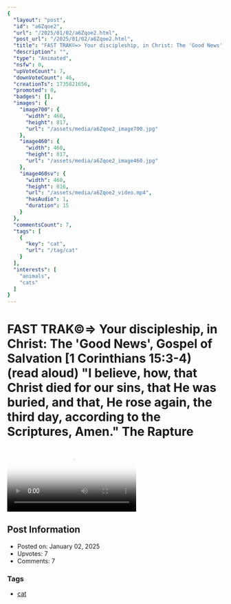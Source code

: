 ```yaml
---
{
  "layout": "post",
  "id": "a6Zqoe2",
  "url": "/2025/01/02/a6Zqoe2.html",
  "post_url": "/2025/01/02/a6Zqoe2.html",
  "title": "FAST TRAK©=> Your discipleship, in Christ: The 'Good News', Gospel of Salvation [1 Corinthians 15:3-4) (read aloud) \"I believe, how, that Christ died for our sins, that He was buried, and that, He rose again, the third day, according to the Scriptures, Amen.\" The Rapture",
  "description": "",
  "type": "Animated",
  "nsfw": 0,
  "upVoteCount": 7,
  "downVoteCount": 46,
  "creationTs": 1735821656,
  "promoted": 0,
  "badges": [],
  "images": {
    "image700": {
      "width": 460,
      "height": 817,
      "url": "/assets/media/a6Zqoe2_image700.jpg"
    },
    "image460": {
      "width": 460,
      "height": 817,
      "url": "/assets/media/a6Zqoe2_image460.jpg"
    },
    "image460sv": {
      "width": 460,
      "height": 816,
      "url": "/assets/media/a6Zqoe2_video.mp4",
      "hasAudio": 1,
      "duration": 15
    }
  },
  "commentsCount": 7,
  "tags": [
    {
      "key": "cat",
      "url": "/tag/cat"
    }
  ],
  "interests": [
    "animals",
    "cats"
  ]
}
---
```


# FAST TRAK©=> Your discipleship, in Christ: The 'Good News', Gospel of Salvation [1 Corinthians 15:3-4) (read aloud) "I believe, how, that Christ died for our sins, that He was buried, and that, He rose again, the third day, according to the Scriptures, Amen." The Rapture

<video controls playsinline loop poster="/assets/media/a6Zqoe2_image460.jpg">
  <source src="/assets/media/a6Zqoe2_video.mp4" type="video/mp4">
  Your browser does not support the video tag.
</video>

## Post Information

- Posted on: January 02, 2025
- Upvotes: 7
- Comments: 7

### Tags

- [cat](/tag/cat)

